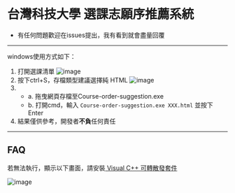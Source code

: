 # 台灣科技大學 選課志願序推薦系統
 * 有任何問題歡迎在issues提出，我有看到就會盡量回覆
---
windows使用方式如下：
1. 打開選課清單
![image](https://github.com/NTUST-Tool/Course_order_suggestion_system/assets/54392299/06ee9b2e-0bc5-46c4-a886-e62bfff529e1)
2. 按下ctrl+S，存檔類型建議選擇純 HTML 
![image](https://github.com/NTUST-Tool/Course_order_suggestion_system/assets/54392299/a48d1e87-0bbf-4ea0-a62a-a5e6aabbda7c)
3.   
   * a. 拖曳網頁存檔至Course-order-suggestion.exe
    * b. 打開cmd，輸入 `Course-order-suggestion.exe XXX.html` 並按下 Enter
4. 結果僅供參考，開發者**不負**任何責任
--- 
## FAQ
若無法執行，顯示以下畫面，請安裝[ Visual C++ 可轉散發套件](https://aka.ms/vs/17/release/vc_redist.x64.exe)
  
![image](https://github.com/NTUST-Tool/Course_order_suggestion_system/assets/54392299/38e3993f-21f2-4d23-bb7b-dfee35d1e9d8)
